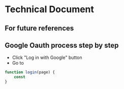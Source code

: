 # Technical Document

## For future references

## Google Oauth process step by step

-   Click "Log in with Google" button
-   Go to

```javascript
function login(page) {
    const
}
```
